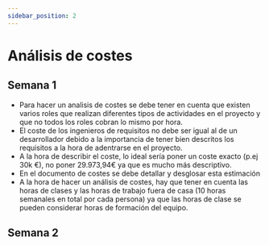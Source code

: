 ```yaml
---
sidebar_position: 2
---
```


# Análisis de costes
## Semana 1
- Para hacer un analisis de costes se debe tener en cuenta que existen varios roles que realizan diferentes tipos de actividades en el proyecto y que no todos los roles cobran lo mismo por hora.
- El coste de los ingenieros de requisitos no debe ser igual al de un desarrollador debido a la importancia de tener bien descritos los requisitos a la hora de adentrarse en el proyecto.
- A la hora de describir el coste, lo ideal sería poner un coste exacto (p.ej 30k €), no poner 29.973,94€ ya que es mucho más descriptivo. 
- En el documento de costes se debe detallar y desglosar esta estimación
- A la hora de hacer un análisis de costes, hay que tener en cuenta las horas de clases y las horas de trabajo fuera de casa (10 horas semanales en total por cada persona) ya que las horas de clase se pueden considerar horas de formación del equipo.

## Semana 2
